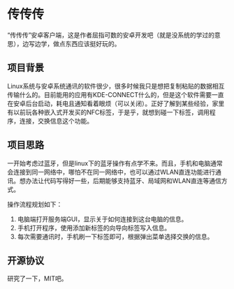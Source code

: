 # 传传传

“传传传”安卓客户端，这是作者屈指可数的安卓开发吧（就是没系统的学过的意思），边写边学，做点东西应该挺好玩的。

## 项目背景

Linux系统与安卓系统通讯的软件很少，很多时候我只是想把复制粘贴的数据相互传输什么的。目前能用的应用有KDE-CONNECT什么的，但是这个软件需要一直在安卓后台启动，耗电且通知看着眼烦（可以关闭）。正好了解到某些经验，家里有以前玩各种嵌入式开发买的NFC标签，于是乎，就想到碰一下标签，调用程序，连接，交换信息这个功能。

## 项目思路

一开始考虑过蓝牙，但是linux下的蓝牙操作有点学不来。而且，手机和电脑通常会连接到同一网络中，哪怕不在同一网络中，也可以通过WLAN直连功能进行通讯。想办法让代码写得好一些，后期能够支持蓝牙、局域网和WLAN直连等通信方式。

操作流程规划如下：

1. 电脑端打开服务端GUI，显示关于如何连接到这台电脑的信息。
2. 手机打开程序，使用添加新标签的向导向标签写入信息。
3. 每次需要通讯时，手机刷一下标签即可，根据弹出菜单选择交换的信息。

## 开源协议

研究了一下，MIT吧。
